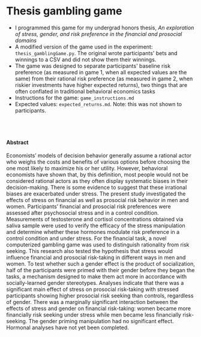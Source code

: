 # Thesis gambling game 

* I programmed this game for my undergrad honors thesis, *An exploration of stress, gender, and risk preference in the financial and prosocial domains*
* A modified version of the game used in the experiment: `thesis_gamblingGame.py`. The original wrote participants' bets and winnings to a CSV and did not show them their winnings.
* The game was designed to separate participants' baseline risk preference (as measured in game 1, when all expected values are the same) from their rational risk preference (as measured in game 2, when riskier investments have higher expected returns), two things that are often conflated in traditional behavioral economics tasks
* Instructions for the game: `game_instructions.md`
* Expected values: `expected_returns.md`. Note: this was not shown to participants.

<br><br>

#### Abstract

Economists’ models of decision behavior generally assume a rational actor who weighs the costs and benefits of various options before choosing the one most likely to maximize his or her utility. However, behavioral economists have shown that, by this definition, most people would not be considered rational actors as they often display systematic biases in their decision-making. There is some evidence to suggest that these irrational biases are exacerbated under stress. The present study investigated the effects of stress on financial as well as prosocial risk behavior in men and women. Participants’ financial and prosocial risk preferences were assessed after psychosocial stress and in a control condition. Measurements of testosterone and cortisol concentrations obtained via saliva sample were used to verify the efficacy of the stress manipulation and determine whether these hormones modulate risk preference in a control condition and under stress. For the financial task, a novel computerized gambling game was used to distinguish rationality from risk seeking. This research also tested the hypothesis that stress would influence financial and prosocial risk-taking in different ways in men and women. To test whether such a gender effect is the product of socialization, half of the participants were primed with their gender before they began the tasks, a mechanism designed to make them act more in accordance with socially-learned gender stereotypes. Analyses indicate that there was a significant main effect of stress on prosocial risk-taking with stressed participants showing higher prosocial risk seeking than controls, regardless of gender. There was a marginally significant interaction between the effects of stress and gender on financial risk-taking: women became more financially risk seeking under stress while men became less financially risk-seeking. The gender priming manipulation had no significant effect. Hormonal analyses have not yet been completed.